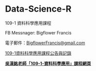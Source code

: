 # Data-Science-R
109-1 資料科學應用課程 

FB Messnager: Bigflower Francis

電子郵件：BigflowerFrancis@gmail.com


[109-1資料科學應用課程公告與記錄](https://colab.research.google.com/drive/1nxvV34uin5uUV4GW66aQ5u9JtNWtsz93?usp=sharing)


[**吳漢銘老師「109-1-資料科學應用」課程網頁**](http://www.hmwu.idv.tw/web/SHU/)



